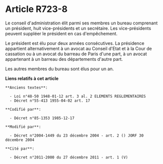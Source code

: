 # Article R723-8

Le conseil d'administration élit parmi ses membres un bureau comprenant un président, huit vice-présidents et un secrétaire.
Les vice-présidents peuvent suppléer le président en cas d'empêchement.

Le président est élu pour deux années consécutives. La présidence appartient alternativement à un avocat au Conseil d'Etat et
à la Cour de cassation ou à un avocat du barreau de Paris d'une part, à un avocat appartenant à un barreau des départements
d'autre part.

Les autres membres du bureau sont élus pour un an.

**Liens relatifs à cet article**

	**Anciens textes**:

	  - Loi n°48-50 1948-01-12 art. 3 al. 2 ELEMENTS REGLEMENTAIRES
	  - Décret n°55-413 1955-04-02 art. 17

	**Codifié par**:

	  - Décret n°85-1353 1985-12-17

	**Modifié par**:

	  - Décret n°2004-1449 du 23 décembre 2004 - art. 2 () JORF 30 décembre 2004

	**Cité par**:

	  - Décret n°2011-2000 du 27 décembre 2011 - art. 1 (V)
